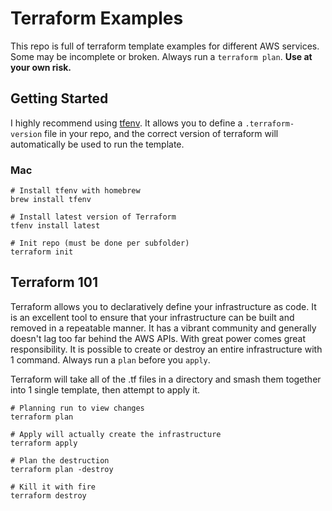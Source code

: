 # Terraform Examples

This repo is full of terraform template examples for different AWS services.  Some may be incomplete or broken.  Always run a `terraform plan`. **Use at your own risk.**  

## Getting Started
I highly recommend using [tfenv](https://github.com/kamatama41/tfenv).  It allows you to define a `.terraform-version` file in your repo, and the correct version of terraform will automatically be used to run the template.

### Mac 
```
# Install tfenv with homebrew
brew install tfenv

# Install latest version of Terraform
tfenv install latest

# Init repo (must be done per subfolder)
terraform init
```

## Terraform 101

Terraform allows you to declaratively define your infrastructure as code.  It is an excellent tool to ensure that your infrastructure can be built and removed in a repeatable manner.  It has a vibrant community and generally doesn't lag too far behind the AWS APIs. With great power comes great responsibility.  It is possible to create or destroy an entire infrastructure with 1 command.  Always run a `plan` before you `apply`.

Terraform will take all of the .tf files in a directory and smash them together into 1 single template, then attempt to apply it.  

```
# Planning run to view changes
terraform plan

# Apply will actually create the infrastructure
terraform apply

# Plan the destruction
terraform plan -destroy

# Kill it with fire
terraform destroy
```
